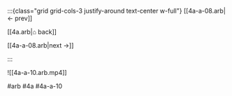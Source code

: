 :::{class="grid grid-cols-3 justify-around text-center w-full"}
[[4a-a-08.arb|← prev]]

[[4a.arb|⌂ back]]

[[4a-a-08.arb|next →]]

:::

![[4a-a-10.arb.mp4]]

#arb #4a #4a-a-10

